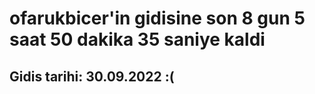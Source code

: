# ofarukbicer'in gidisine son 8 gun 5 saat 50 dakika 35 saniye kaldi

## Gidis tarihi: 30.09.2022 :(